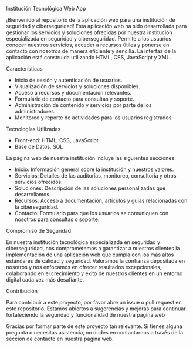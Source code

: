 Institución Tecnológica Web App

¡Bienvenido al repositorio de la aplicación web para una institución de seguridad y ciberseguridad!
Esta aplicación web ha sido desarrollada para gestionar los servicios y soluciones ofrecidas por nuestra institución especializada en seguridad y ciberseguridad. Permite a los usuarios conocer nuestros servicios, acceder a recursos útiles y ponerse en contacto con nosotros de manera eficiente y sencilla. La interfaz de la aplicación está construida utilizando HTML, CSS, JavaScript y XML.

Características

- Inicio de sesión y autenticación de usuarios.
- Visualización de servicios y soluciones disponibles.
- Acceso a recursos y documentación relevantes.
- Formulario de contacto para consultas y soporte.
- Administración de contenido y servicios por parte de los administradores.
- Monitoreo y reporte de actividades para los usuarios registrados.

Tecnologías Utilizadas

- Front-end: HTML, CSS, JavaScript
- Base de Datos. SQL

La página web de nuestra institución incluye las siguientes secciones:

- Inicio: Información general sobre la institución y nuestros valores.
- Servicios: Detalles de las auditorías, monitoreo, consultoría y otros servicios ofrecidos.
- Soluciones: Descripción de las soluciones personalizadas que desarrollamos.
- Recursos: Acceso a documentación, artículos y guías relacionadas con la ciberseguridad.
- Contacto: Formulario para que los usuarios se comuniquen con nosotros para consultas o soporte.

Compromiso de Seguridad

En nuestra institución tecnológica especializada en seguridad y ciberseguridad, nos comprometemos a garantizar a nuestros clientes la implementación de una aplicación web que cumpla con los más altos estándares de calidad y seguridad. Valoramos la confianza depositada en nosotros y nos enfocamos en ofrecer resultados excepcionales, colaborando en el crecimiento y éxito de nuestros clientes en un entorno digital cada vez más desafiante.

Contribución

Para contribuir a este proyecto, por favor abre un issue o pull request en este repositorio. Estamos abiertos a sugerencias y mejoras para continuar fortaleciendo la seguridad y funcionalidad de nuestra pagina web

Gracias por formar parte de este proyecto tan relevante. Si tienes alguna pregunta o necesitas asistencia, no dudes en contactarnos a través de la sección de contacto en nuestra página web.
